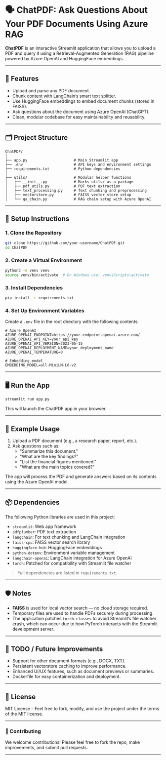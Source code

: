 

# 🗣️ **ChatPDF**: Ask Questions About Your PDF Documents Using Azure RAG

**ChatPDF** is an interactive Streamlit application that allows you to upload a PDF and query it using a Retrieval-Augmented Generation (RAG) pipeline powered by Azure OpenAI and HuggingFace embeddings.

---

## 🚀 Features

- Upload and parse any PDF document.
- Chunk content with LangChain’s smart text splitter.
- Use HuggingFace embeddings to embed document chunks (stored in FAISS).
- Ask questions about the document using Azure OpenAI (ChatGPT).
- Clean, modular codebase for easy maintainability and reusability.

---

## 🗂️ Project Structure

```
ChatPDF/
│
├── app.py                     # Main Streamlit app
├── .env                       # API keys and environment settings
├── requirements.txt           # Python dependencies
│
├── utils/                     # Modular helper functions
│   ├── __init__.py            # Marks utils/ as a package
│   ├── pdf_utils.py           # PDF text extraction
│   ├── text_processing.py     # Text chunking and preprocessing
│   ├── vectorstore.py         # FAISS vector store setup
│   └── qa_chain.py            # RAG chain setup with Azure OpenAI
```

---

## 🔧 Setup Instructions

### 1. Clone the Repository

```bash
git clone https://github.com/your-username/ChatPDF.git
cd ChatPDF
```

### 2. Create a Virtual Environment

```bash
python3 -m venv venv
source venv/bin/activate  # On Windows use: venv\Scripts\activate
```

### 3. Install Dependencies

```bash
pip install -r requirements.txt
```

### 4. Set Up Environment Variables

Create a `.env` file in the root directory with the following contents:

```env
# Azure OpenAI
AZURE_OPENAI_ENDPOINT=https://your-endpoint.openai.azure.com/
AZURE_OPENAI_API_KEY=your_api_key
AZURE_OPENAI_API_VERSION=2023-05-15
AZURE_OPENAI_DEPLOYMENT_NAME=your_deployment_name
AZURE_OPENAI_TEMPERATURE=0

# Embedding model
EMBEDDING_MODEL=all-MiniLM-L6-v2
```

---

## 🖥️ Run the App

```bash
streamlit run app.py
```

This will launch the ChatPDF app in your browser.

---

## 🧪 Example Usage

1. Upload a PDF document (e.g., a research paper, report, etc.).
2. Ask questions such as:
   - "Summarize this document."
   - "What are the key findings?"
   - "List the financial figures mentioned."
   - "What are the main topics covered?"

The app will process the PDF and generate answers based on its contents using the Azure OpenAI model.

---

## 📦 Dependencies

The following Python libraries are used in this project:

- `streamlit`: Web app framework
- `pdfplumber`: PDF text extraction
- `langchain`: For text chunking and LangChain integration
- `faiss-cpu`: FAISS vector search library
- `huggingface-hub`: HuggingFace embeddings
- `python-dotenv`: Environment variable management
- `langchain-openai`: LangChain integration for Azure OpenAI
- `torch`: Patched for compatibility with Streamlit file watcher

> Full dependencies are listed in `requirements.txt`.

---

## 🛡️ Notes

- **FAISS** is used for local vector search — no cloud storage required.
- Temporary files are used to handle PDFs securely during processing.
- The application patches `torch.classes` to avoid Streamlit’s file watcher crash, which can occur due to how PyTorch interacts with the Streamlit development server.

---

## 🧰 TODO / Future Improvements

- Support for other document formats (e.g., DOCX, TXT).
- Persistent vectorstore caching to improve performance.
- Enhanced UI/UX features, such as document previews or summaries.
- Dockerfile for easy containerization and deployment.

---

## 📄 License

MIT License – Feel free to fork, modify, and use the project under the terms of the MIT license.

---

### 🌟 Contributing

We welcome contributions! Please feel free to fork the repo, make improvements, and submit pull requests.

---

